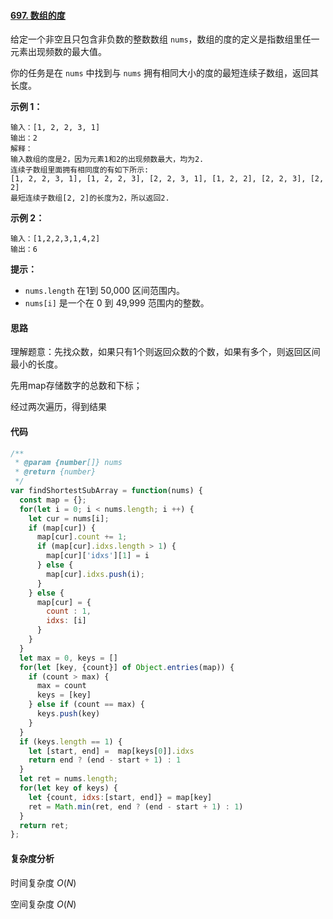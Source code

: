 #### [697. 数组的度](https://leetcode-cn.com/problems/degree-of-an-array/)

给定一个非空且只包含非负数的整数数组 `nums`，数组的度的定义是指数组里任一元素出现频数的最大值。

你的任务是在 `nums` 中找到与 `nums` 拥有相同大小的度的最短连续子数组，返回其长度。

 

**示例 1：**

```
输入：[1, 2, 2, 3, 1]
输出：2
解释：
输入数组的度是2，因为元素1和2的出现频数最大，均为2.
连续子数组里面拥有相同度的有如下所示:
[1, 2, 2, 3, 1], [1, 2, 2, 3], [2, 2, 3, 1], [1, 2, 2], [2, 2, 3], [2, 2]
最短连续子数组[2, 2]的长度为2，所以返回2.
```

**示例 2：**

```
输入：[1,2,2,3,1,4,2]
输出：6
```

 

**提示：**

- `nums.length` 在1到 50,000 区间范围内。
- `nums[i]` 是一个在 0 到 49,999 范围内的整数。

#### 思路

理解题意：先找众数，如果只有1个则返回众数的个数，如果有多个，则返回区间最小的长度。

先用map存储数字的总数和下标；

经过两次遍历，得到结果

#### 代码

```javascript
/**
 * @param {number[]} nums
 * @return {number}
 */
var findShortestSubArray = function(nums) {
  const map = {};
  for(let i = 0; i < nums.length; i ++) {
    let cur = nums[i];
    if (map[cur]) {
      map[cur].count += 1;
      if (map[cur].idxs.length > 1) {
        map[cur]['idxs'][1] = i
      } else {
        map[cur].idxs.push(i);
      }
    } else {
      map[cur] = {
        count : 1,
        idxs: [i]
      }
    }
  }
  let max = 0, keys = []
  for(let [key, {count}] of Object.entries(map)) {
    if (count > max) {
      max = count
      keys = [key]
    } else if (count == max) {
      keys.push(key)
    }
  }
  if (keys.length == 1) {
    let [start, end] =  map[keys[0]].idxs
    return end ? (end - start + 1) : 1
  }
  let ret = nums.length;
  for(let key of keys) {
    let {count, idxs:[start, end]} = map[key]
    ret = Math.min(ret, end ? (end - start + 1) : 1)
  }
  return ret;
};
```

#### 复杂度分析

时间复杂度	$O(N)$

空间复杂度	$O(N)$